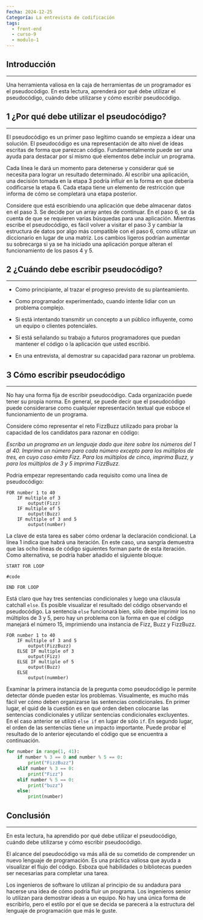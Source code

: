 ```yaml
---
Fecha: 2024-12-25
Categoría: La entrevista de codificación
tags:
  - front-end
  - curso-9
  - modulo-1
---
```

## **Introducción**
---
Una herramienta valiosa en la caja de herramientas de un programador es el pseudocódigo. En esta lectura, aprenderá por qué debe utilizar el pseudocódigo, cuándo debe utilizarse y cómo escribir pseudocódigo.

## **1 ¿Por qué debe utilizar el pseudocódigo?**
---
El pseudocódigo es un primer paso legítimo cuando se empieza a idear una solución. El pseudocódigo es una representación de alto nivel de ideas escritas de forma que parezcan código. Fundamentalmente puede ser una ayuda para destacar por sí mismo qué elementos debe incluir un programa.

Cada línea le dará un momento para detenerse y considerar qué se necesita para lograr un resultado determinado. Al escribir una aplicación, una decisión tomada en la etapa 3 podría influir en la forma en que debería codificarse la etapa 6. Cada etapa tiene un elemento de restricción que informa de cómo se completará una etapa posterior.

Considere que está escribiendo una aplicación que debe almacenar datos en el paso 3. Se decide por un array antes de continuar. En el paso 6, se da cuenta de que se requieren varias búsquedas para una aplicación. Mientras escribe el pseudocódigo, es fácil volver a visitar el paso 3 y cambiar la estructura de datos por algo más compatible con el paso 6, como utilizar un diccionario en lugar de una matriz. Los cambios ligeros podrían aumentar su sobrecarga si ya se ha iniciado una aplicación porque alteran el funcionamiento de los pasos 4 y 5.

## **2 ¿Cuándo debe escribir pseudocódigo?**
---
- Como principiante, al trazar el progreso previsto de su planteamiento.

- Como programador experimentado, cuando intente lidiar con un problema complejo.

- Si está intentando transmitir un concepto a un público influyente, como un equipo o clientes potenciales.

- Si está señalando su trabajo a futuros programadores que puedan mantener el código o la aplicación que usted escribió.

- En una entrevista, al demostrar su capacidad para razonar un problema.

## **3 Cómo escribir pseudocódigo**
---
No hay una forma fija de escribir pseudocódigo. Cada organización puede tener su propia norma. En general, se puede decir que el pseudocódigo puede considerarse como cualquier representación textual que esboce el funcionamiento de un programa.

Considere cómo representar el reto FizzBuzz utilizado para probar la capacidad de los candidatos para razonar en código:

_Escriba un programa en un lenguaje dado que itere sobre los números del 1 al 40. Imprima un número para cada número excepto para los múltiplos de tres, en cuyo caso emita Fizz. Para los múltiplos de cinco, imprima Buzz, y para los múltiplos de 3 y 5 imprima FizzBuzz._

Podría empezar representando cada requisito como una línea de pseudocódigo:

```
FOR number 1 to 40
	IF multiple of 3
		output(Fizz)
	IF multiple of 5
		output(Buzz)
	IF multiple of 3 and 5
		output(number)
```

La clave de esta tarea es saber cómo ordenar la declaración condicional. La línea 1 indica que habrá una iteración. En este caso, una sangría demuestra que las ocho líneas de código siguientes forman parte de esta iteración. Como alternativa, se podría haber añadido el siguiente bloque:

```
START FOR LOOP

#code

END FOR LOOP
```

Está claro que hay tres sentencias condicionales y luego una cláusula catchall `else`. Es posible visualizar el resultado del código observando el pseudocódigo. La sentencia `else` funcionará bien, sólo debe imprimir los no múltiplos de 3 y 5, pero hay un problema con la forma en que el código manejará el número 15, imprimiendo una instancia de Fizz, Buzz y FizzBuzz. 

```
FOR number 1 to 40
	IF multiple of 3 and 5
		output(FizzBuzz)
	ELSE IF multiple of 3
		output(Fizz)
	ELSE IF multiple of 5
		output(Buzz)
	ELSE 
		output(nummber)
```

Examinar la primera instancia de la pregunta como pseudocódigo le permite detectar dónde pueden estar los problemas. Visualmente, es mucho más fácil ver cómo deben organizarse las sentencias condicionales. En primer lugar, el quid de la cuestión es en qué orden deben colocarse las sentencias condicionales y utilizar sentencias condicionales excluyentes. En el caso anterior se utilizó `else if` en lugar de sólo `if`. En segundo lugar, el orden de las sentencias tiene un impacto importante. Puede probar el resultado de lo anterior ejecutando el código que se encuentra a continuación.

```python
for number in range(1, 41):
    if number % 3 == 0 and number % 5 == 0:
        print("FizzBuzz")
    elif number % 3 == 0:
        print("Fizz")
    elif number % 5 == 0:
        print("buzz")
    else:
        print(number)
```

## **Conclusión**
---
En esta lectura, ha aprendido por qué debe utilizar el pseudocódigo, cuándo debe utilizarse y cómo escribir pseudocódigo.

El alcance del pseudocódigo va más allá de su cometido de comprender un nuevo lenguaje de programación. Es una práctica valiosa que ayuda a visualizar el flujo del código. Esboza qué habilidades o bibliotecas pueden ser necesarias para completar una tarea.

Los ingenieros de software lo utilizan al principio de su andadura para hacerse una idea de cómo podría fluir un programa. Los ingenieros senior lo utilizan para demostrar ideas a un equipo. No hay una única forma de escribirlo, pero el estilo por el que se decida se parecerá a la estructura del lenguaje de programación que más le guste.